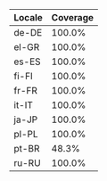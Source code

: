 | Locale | Coverage |
|--------|----------|
| de-DE | 100.0% |
| el-GR | 100.0% |
| es-ES | 100.0% |
| fi-FI | 100.0% |
| fr-FR | 100.0% |
| it-IT | 100.0% |
| ja-JP | 100.0% |
| pl-PL | 100.0% |
| pt-BR | 48.3% |
| ru-RU | 100.0% |
